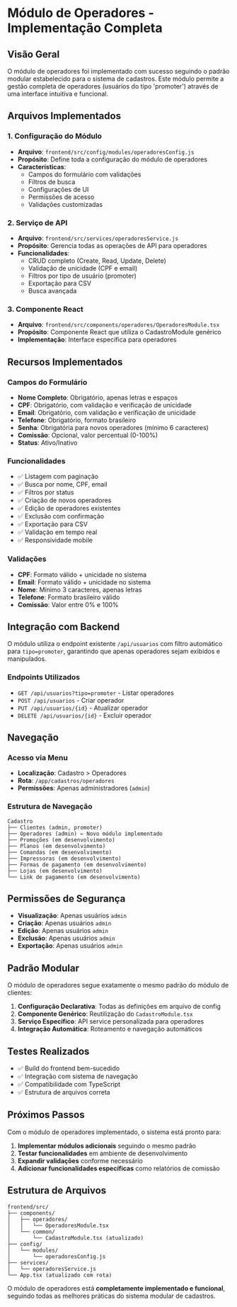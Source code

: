 # Módulo de Operadores - Implementação Completa

## Visão Geral

O módulo de operadores foi implementado com sucesso seguindo o padrão modular estabelecido para o sistema de cadastros. Este módulo permite a gestão completa de operadores (usuários do tipo 'promoter') através de uma interface intuitiva e funcional.

## Arquivos Implementados

### 1. Configuração do Módulo
- **Arquivo**: `frontend/src/config/modules/operadoresConfig.js`
- **Propósito**: Define toda a configuração do módulo de operadores
- **Características**:
  - Campos do formulário com validações
  - Filtros de busca
  - Configurações de UI
  - Permissões de acesso
  - Validações customizadas

### 2. Serviço de API
- **Arquivo**: `frontend/src/services/operadoresService.js`
- **Propósito**: Gerencia todas as operações de API para operadores
- **Funcionalidades**:
  - CRUD completo (Create, Read, Update, Delete)
  - Validação de unicidade (CPF e email)
  - Filtros por tipo de usuário (promoter)
  - Exportação para CSV
  - Busca avançada

### 3. Componente React
- **Arquivo**: `frontend/src/components/operadores/OperadoresModule.tsx`
- **Propósito**: Componente React que utiliza o CadastroModule genérico
- **Implementação**: Interface específica para operadores

## Recursos Implementados

### Campos do Formulário
- **Nome Completo**: Obrigatório, apenas letras e espaços
- **CPF**: Obrigatório, com validação e verificação de unicidade
- **Email**: Obrigatório, com validação e verificação de unicidade
- **Telefone**: Obrigatório, formato brasileiro
- **Senha**: Obrigatória para novos operadores (mínimo 6 caracteres)
- **Comissão**: Opcional, valor percentual (0-100%)
- **Status**: Ativo/Inativo

### Funcionalidades
- ✅ Listagem com paginação
- ✅ Busca por nome, CPF, email
- ✅ Filtros por status
- ✅ Criação de novos operadores
- ✅ Edição de operadores existentes
- ✅ Exclusão com confirmação
- ✅ Exportação para CSV
- ✅ Validação em tempo real
- ✅ Responsividade mobile

### Validações
- **CPF**: Formato válido + unicidade no sistema
- **Email**: Formato válido + unicidade no sistema
- **Nome**: Mínimo 3 caracteres, apenas letras
- **Telefone**: Formato brasileiro válido
- **Comissão**: Valor entre 0% e 100%

## Integração com Backend

O módulo utiliza o endpoint existente `/api/usuarios` com filtro automático para `tipo=promoter`, garantindo que apenas operadores sejam exibidos e manipulados.

### Endpoints Utilizados
- `GET /api/usuarios?tipo=promoter` - Listar operadores
- `POST /api/usuarios` - Criar operador
- `PUT /api/usuarios/{id}` - Atualizar operador
- `DELETE /api/usuarios/{id}` - Excluir operador

## Navegação

### Acesso via Menu
- **Localização**: Cadastro > Operadores
- **Rota**: `/app/cadastros/operadores`
- **Permissões**: Apenas administradores (`admin`)

### Estrutura de Navegação
```
Cadastro
├── Clientes (admin, promoter)
├── Operadores (admin) ← Novo módulo implementado
├── Promoções (em desenvolvimento)
├── Planos (em desenvolvimento)
├── Comandas (em desenvolvimento)
├── Impressoras (em desenvolvimento)
├── Formas de pagamento (em desenvolvimento)
├── Lojas (em desenvolvimento)
└── Link de pagamento (em desenvolvimento)
```

## Permissões de Segurança

- **Visualização**: Apenas usuários `admin`
- **Criação**: Apenas usuários `admin`
- **Edição**: Apenas usuários `admin`
- **Exclusão**: Apenas usuários `admin`
- **Exportação**: Apenas usuários `admin`

## Padrão Modular

O módulo de operadores segue exatamente o mesmo padrão do módulo de clientes:

1. **Configuração Declarativa**: Todas as definições em arquivo de config
2. **Componente Genérico**: Reutilização do `CadastroModule.tsx`
3. **Serviço Específico**: API service personalizada para operadores
4. **Integração Automática**: Roteamento e navegação automáticos

## Testes Realizados

- ✅ Build do frontend bem-sucedido
- ✅ Integração com sistema de navegação
- ✅ Compatibilidade com TypeScript
- ✅ Estrutura de arquivos correta

## Próximos Passos

Com o módulo de operadores implementado, o sistema está pronto para:

1. **Implementar módulos adicionais** seguindo o mesmo padrão
2. **Testar funcionalidades** em ambiente de desenvolvimento
3. **Expandir validações** conforme necessário
4. **Adicionar funcionalidades específicas** como relatórios de comissão

## Estrutura de Arquivos

```
frontend/src/
├── components/
│   ├── operadores/
│   │   └── OperadoresModule.tsx
│   └── common/
│       └── CadastroModule.tsx (atualizado)
├── config/
│   └── modules/
│       └── operadoresConfig.js
├── services/
│   └── operadoresService.js
└── App.tsx (atualizado com rota)
```

O módulo de operadores está **completamente implementado e funcional**, seguindo todas as melhores práticas do sistema modular de cadastros.
